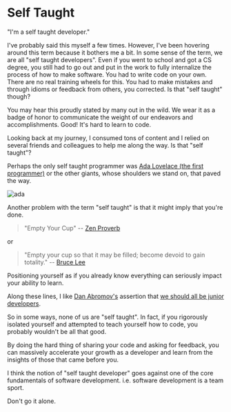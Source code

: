 # Self Taught

"I'm a self taught developer."

I've probably said this myself a few times. However, I've been hovering around this term because it bothers me a bit.  In some sense of the term, we are all "self taught developers".  Even if you went to school and got a CS degree, you still had to go out and put in the work to fully internalize the process of how to make software.  You had to write code on your own.  There are no real training wheels for this.  You had to make mistakes and through idioms or feedback from others, you corrected.  Is that "self taught" though?

You may hear this proudly stated by many out in the wild.  We wear it as a badge of honor to communicate the weight of our endeavors and accomplishments. Good!  It's hard to learn to code.

Looking back at my journey, I consumed tons of content and I relied on several friends and colleagues to help me along the way.  Is that "self taught"?

Perhaps the only self taught programmer was [Ada Lovelace (the first programmer)](https://en.wikipedia.org/wiki/Ada_Lovelace) or the other giants, whose shoulders we stand on, that paved the way.

![ada](https://media.giphy.com/media/uBdrbmG9FpQwJpp4m8/giphy.gif)

Another problem with the term "self taught" is that it might imply that you're done.


>"Empty Your Cup"
-- [Zen Proverb](https://medium.com/jumpstart-your-dream-life/empty-your-cup-a-zen-proverb-on-opening-yourself-to-new-ideas-10e8c9545c7b)

or

>"Empty your cup so that it may be filled; become devoid to gain totality."
-- [Bruce Lee](https://www.goodreads.com/quotes/48714-empty-your-cup-so-that-it-may-be-filled-become)

Positioning yourself as if you already know everything can seriously impact your ability to learn.

Along these lines, I like [Dan Abromov's](https://twitter.com/dan_abramov) assertion that [we should all be junior developers](https://youtu.be/E42EEPchKGY).

So in some ways, none of us are "self taught".  In fact, if you rigorously isolated yourself and attempted to teach yourself how to code, you probably wouldn't be all that good.

By doing the hard thing of sharing your code and asking for feedback, you can massively accelerate your growth as a developer and learn from the insights of those that came before you.

I think the notion of "self taught developer" goes against one of the core fundamentals of software development.  i.e. software development is a team sport.

Don't go it alone.
